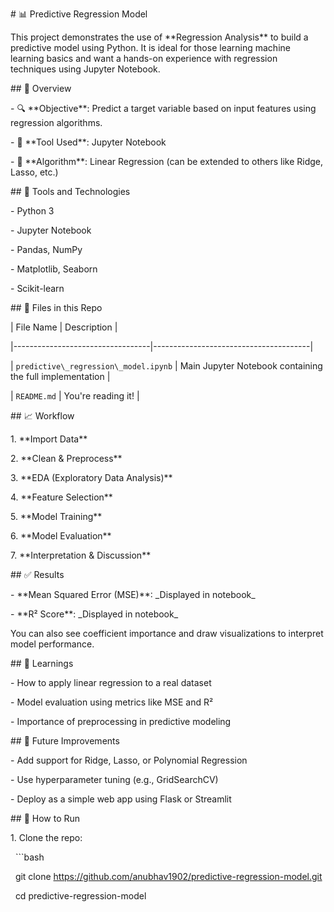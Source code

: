 \# 📊 Predictive Regression Model



This project demonstrates the use of \*\*Regression Analysis\*\* to build a predictive model using Python. It is ideal for those learning machine learning basics and want a hands-on experience with regression techniques using Jupyter Notebook.



\## 🚀 Overview



\- 🔍 \*\*Objective\*\*: Predict a target variable based on input features using regression algorithms.

\- 📁 \*\*Tool Used\*\*: Jupyter Notebook

\- 🧠 \*\*Algorithm\*\*: Linear Regression (can be extended to others like Ridge, Lasso, etc.)



\## 🧰 Tools and Technologies



\- Python 3

\- Jupyter Notebook

\- Pandas, NumPy

\- Matplotlib, Seaborn

\- Scikit-learn



\## 📂 Files in this Repo



| File Name                         | Description                           |

|----------------------------------|---------------------------------------|

| `predictive\_regression\_model.ipynb` | Main Jupyter Notebook containing the full implementation |

| `README.md`                      | You're reading it!                    |



\## 📈 Workflow



1\. \*\*Import Data\*\*

2\. \*\*Clean \& Preprocess\*\*

3\. \*\*EDA (Exploratory Data Analysis)\*\*

4\. \*\*Feature Selection\*\*

5\. \*\*Model Training\*\*

6\. \*\*Model Evaluation\*\*

7\. \*\*Interpretation \& Discussion\*\*



\## ✅ Results



\- \*\*Mean Squared Error (MSE)\*\*: \_Displayed in notebook\_

\- \*\*R² Score\*\*: \_Displayed in notebook\_



You can also see coefficient importance and draw visualizations to interpret model performance.



\## 🧠 Learnings



\- How to apply linear regression to a real dataset

\- Model evaluation using metrics like MSE and R²

\- Importance of preprocessing in predictive modeling



\## 📌 Future Improvements



\- Add support for Ridge, Lasso, or Polynomial Regression

\- Use hyperparameter tuning (e.g., GridSearchCV)

\- Deploy as a simple web app using Flask or Streamlit



\## 📎 How to Run



1\. Clone the repo:

&nbsp;  ```bash

&nbsp;  git clone https://github.com/anubhav1902/predictive-regression-model.git

&nbsp;  cd predictive-regression-model



